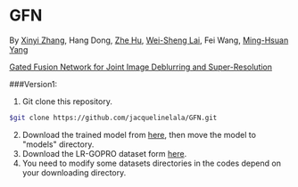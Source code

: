 # GFN

By [Xinyi Zhang](http://xinyizhang.tech), Hang Dong, [Zhe Hu](http://eng.ucmerced.edu/people/zhu), [Wei-Sheng Lai](http://graduatestudents.ucmerced.edu/wlai24/), Fei Wang, [Ming-Hsuan Yang](http://faculty.ucmerced.edu/mhyang/)

[Gated Fusion Network for Joint Image Deblurring and Super-Resolution](https://arxiv.org/abs/1807.10806)

###Version1:
1. Git clone this repository.
```bash
$git clone https://github.com/jacquelinelala/GFN.git
```
2. Download the trained model from [here](http://xinyizhang.tech/files/), then move the model to "models" directory.
3. Download the LR-GOPRO dataset form [here](http://xinyizhang.tech/files).
3. You need to modify some datasets directories in the codes depend on your downloading directory.

